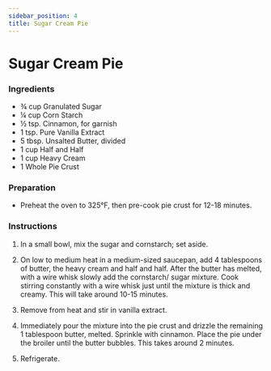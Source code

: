 ```yaml
---
sidebar_position: 4
title: Sugar Cream Pie
---
```

# Sugar Cream Pie

### Ingredients
- ¾ cup Granulated Sugar
- ¼ cup Corn Starch
- ½ tsp. Cinnamon, for garnish
- 1 tsp. Pure Vanilla Extract
- 5 tbsp. Unsalted Butter, divided
- 1 cup Half and Half
- 1 cup Heavy Cream
- 1 Whole Pie Crust

### Preparation
- Preheat the oven to 325°F, then pre-cook pie crust for 12-18 minutes.

### Instructions
1. In a small bowl, mix the sugar and cornstarch; set aside.

2. On low to medium heat in a medium-sized saucepan, add 4 tablespoons of butter, the heavy cream and half and half. After the butter has melted, with a wire whisk slowly add the cornstarch/ sugar mixture. Cook stirring constantly with a wire whisk just until the mixture is thick and creamy. This will take around 10-15 minutes.

3. Remove from heat and stir in vanilla extract.

4. Immediately pour the mixture into the pie crust and drizzle the remaining 1 tablespoon butter, melted. Sprinkle with cinnamon. Place the pie under the broiler until the butter bubbles. This takes around 2 minutes.

5. Refrigerate.